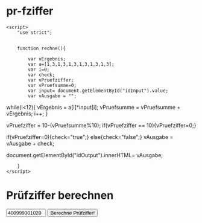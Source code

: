 # pr-fziffer

<html><head><meta http-equiv="Content-Type" content="text/html; charset=UTF-8">
    <title>Prüfziffern EAN</title>
    
    <script>
        "use strict";

        
        function rechne(){

            var vErgebnis;
            var a=[1,3,1,3,1,3,1,3,1,3,1,3];
            var i=0;
            var check;
            var vPruefziffer;
            var vPruefsumme=0;
            var input= document.getElementById("idInput").value;
            var vAusgabe = "";
            

         
        
        
        
while(i<12){
vErgebnis = a[i]*input[i];
vPruefsumme = vPruefsumme + vErgebnis; 
i++;
}


vPruefziffer = 10-(vPruefsumme%10);
if(vPruefziffer == 10){vPruefziffer=0;}

if(vPruefziffer=0){check="true";}
else{check="false";}
vAusgabe = vAusgabe + check;

document.getElementById("idOutput").innerHTML= vAusgabe;

        }
    </script>
</head>

<body>
    <h1>Prüfziffer berechnen</h1>
    <input id="idInput" type="text" maxlength="12" size="10" value ="400999301020">
    <button onclick="rechne();">Berechne Prüfziffer!</button><br><br>
    <div id="idOutput"></div>

</body></html>
